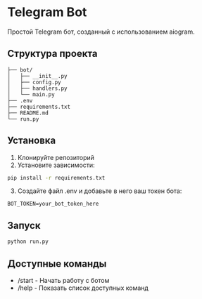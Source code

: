 # Telegram Bot

Простой Telegram бот, созданный с использованием aiogram.

## Структура проекта

```
├── bot/
│   ├── __init__.py
│   ├── config.py
│   ├── handlers.py
│   └── main.py
├── .env
├── requirements.txt
├── README.md
└── run.py
```

## Установка

1. Клонируйте репозиторий
2. Установите зависимости:
```bash
pip install -r requirements.txt
```
3. Создайте файл .env и добавьте в него ваш токен бота:
```
BOT_TOKEN=your_bot_token_here
```

## Запуск

```bash
python run.py
```

## Доступные команды

- /start - Начать работу с ботом
- /help - Показать список доступных команд 